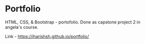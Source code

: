 # Portfolio
HTML, CSS, &amp; Bootstrap - portofolio.  Done as capstone project 2 in angela's course.

Link -
https://iharishsh.github.io/portfolio/
